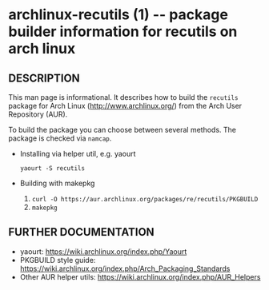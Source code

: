 archlinux-recutils (1) -- package builder information for recutils on arch linux
================================================================================


## DESCRIPTION

This man page is informational. It describes how to build the `recutils`
package for Arch Linux (http://www.archlinux.org/) from the Arch User
Repository (AUR).

To build the package you can choose between several methods. The package is checked via `namcap`.

* Installing via helper util, e.g. yaourt

  `yaourt -S recutils`

  
* Building with  makepkg

  1. `curl -O https://aur.archlinux.org/packages/re/recutils/PKGBUILD`
  2. `makepkg`


## FURTHER DOCUMENTATION
  
* yaourt: https://wiki.archlinux.org/index.php/Yaourt
* PKGBUILD style guide: https://wiki.archlinux.org/index.php/Arch_Packaging_Standards
* Other AUR helper utils: https://wiki.archlinux.org/index.php/AUR_Helpers

